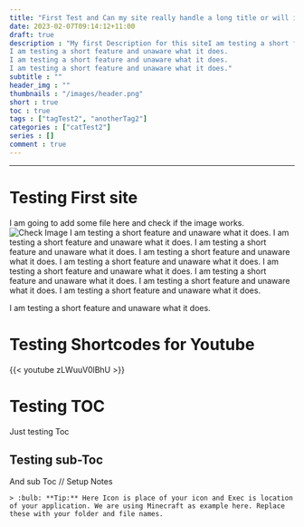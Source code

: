 ```yaml
---
title: "First Test and Can my site really handle a long title or will it flop just crash right away?"
date: 2023-02-07T09:14:12+11:00
draft: true
description : "My first Description for this siteI am testing a short feature and unaware what it does.
I am testing a short feature and unaware what it does.
I am testing a short feature and unaware what it does.
I am testing a short feature and unaware what it does."
subtitle : ""
header_img : ""
thumbnails : "/images/header.png"
short : true
toc : true
tags : ["tagTest2", "anotherTag2"]
categories : ["catTest2"]
series : []
comment : true
---
```

---
# Testing First site 
I am going to add some file here and check if the image works.
![Check Image](/images/testimage.webp)
I am testing a short feature and unaware what it does.
I am testing a short feature and unaware what it does.
I am testing a short feature and unaware what it does.
I am testing a short feature and unaware what it does.
I am testing a short feature and unaware what it does.
I am testing a short feature and unaware what it does.
I am testing a short feature and unaware what it does.
I am testing a short feature and unaware what it does.
I am testing a short feature and unaware what it does.

I am testing a short feature and unaware what it does.

# Testing Shortcodes for Youtube

{{< youtube zLWuuV0lBhU >}}

# Testing TOC
Just testing Toc
## Testing sub-Toc
And sub Toc
// Setup Notes
        
    > :bulb: **Tip:** Here Icon is place of your icon and Exec is location of your application. We are using Minecraft as example here. Replace these with your folder and file names.
